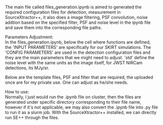 The main file called files_generation.ipynb is aimed to generated the required configuration files for detection, measurement in SourceXtractor++, it also does a image filtering, PSF convolution, noise addtion based on the specified filter, PSF and noise level in the ipynb file and save them into the corresponding file paths.

Parameters Adjustment:\
In the files_generation.ipynb, below the cell where functions are defined, the 'INPUT PARAMETERS' are specifically for our SKIRT simulations. The 'CONFIG PARAMETERS' are used in the detection configuration files and they are the main parameters that we might need to adjust. 'std' define the noise level with the same units as the image itself, for JWST NIRCam detections, its MJy/sr.

Below are the template files, PSF and filter that are required, the uploaded once are for my private use. One can adjust as he/she needs.

How to use:\
Normally, I just would run the .ipynb file on cluster, then the files are generated under specific directory corresponding to their file name, however if it's not applicable, we may also convert the .ipynb file into .py file to run it as a slurm job. With the SourceXtractor++ installed, we can directly run SE++ through the files.
